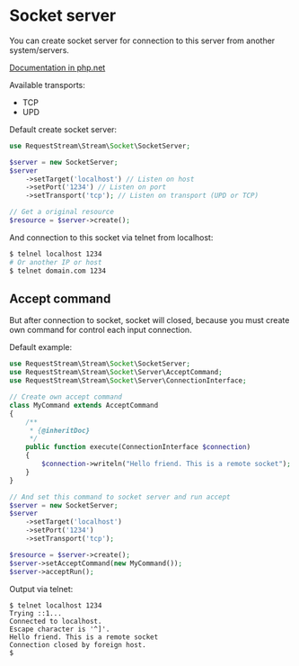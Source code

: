 Socket server
=============

You can create socket server for connection to this server from another system/servers.

[Documentation in php.net](http://www.php.net/manual/ref.stream.php)

Available transports:
* TCP
* UPD

Default create socket server:

```php
use RequestStream\Stream\Socket\SocketServer;

$server = new SocketServer;
$server
    ->setTarget('localhost') // Listen on host
    ->setPort('1234') // Listen on port
    ->setTransport('tcp'); // Listen on transport (UPD or TCP)

// Get a original resource
$resource = $server->create();
```

And connection to this socket via telnet from localhost:

```bash
$ telnel localhost 1234
# Or another IP or host
$ telnet domain.com 1234
```

Accept command
--------------

But after connection to socket, socket will closed, because you must create own command for
 control each input connection.

Default example:

```php
use RequestStream\Stream\Socket\SocketServer;
use RequestStream\Stream\Socket\Server\AcceptCommand;
use RequestStream\Stream\Socket\Server\ConnectionInterface;

// Create own accept command
class MyCommand extends AcceptCommand
{
    /**
     * {@inheritDoc}
     */
    public function execute(ConnectionInterface $connection)
    {
        $connection->writeln("Hello friend. This is a remote socket");
    }
}

// And set this command to socket server and run accept
$server = new SocketServer;
$server
    ->setTarget('localhost')
    ->setPort('1234')
    ->setTransport('tcp');

$resource = $server->create();
$server->setAcceptCommand(new MyCommand());
$server->acceptRun();
```

Output via telnet:
```
$ telnet localhost 1234
Trying ::1...
Connected to localhost.
Escape character is '^]'.
Hello friend. This is a remote socket
Connection closed by foreign host.
$
```